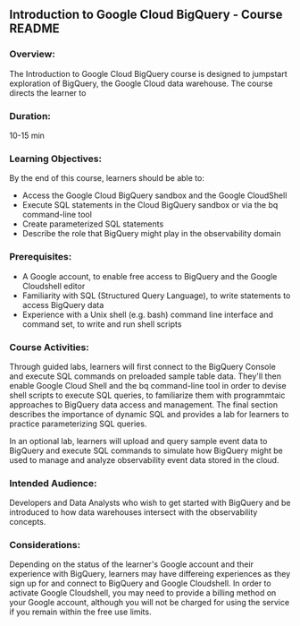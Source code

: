 ## Introduction to Google Cloud BigQuery - Course README

### **Overview:**

The Introduction to Google Cloud BigQuery course is designed to jumpstart exploration of BigQuery, the Google Cloud data warehouse. The course directs the learner to 

### **Duration:** 
10-15 min 

### **Learning Objectives:** 

By the end of this course, learners should be able to:
* Access the Google Cloud BigQuery sandbox and the Google CloudShell
* Execute SQL statements in the Cloud BigQuery sandbox or via the bq command-line tool
* Create parameterized SQL statements 
* Describe the role that BigQuery might play in the observability domain

### **Prerequisites:** 

* A Google account, to enable free access to BigQuery and the Google Cloudshell editor  
* Familiarity with SQL (Structured Query Language), to write statements to access BigQuery data 
* Experience with a Unix shell (e.g. bash) command line interface and command set, to write and run shell scripts  

### **Course Activities:** 

Through guided labs, learners will first connect to the BigQuery Console and execute SQL commands on preloaded sample table data.  They'll then enable Google Cloud Shell and the bq command-line tool in order to devise shell scripts to execute SQL queries, to familiarize them with programmtaic approaches to BigQuery data access and management. The final section describes the importance of dynamic SQL and provides a lab for learners to practice parameterizing SQL queries.

In an optional lab, learners will upload and query sample event data to BigQuery and execute SQL commands  to simulate how BigQuery might be used to manage and analyze observability event data stored in the cloud.   

### **Intended Audience:**  
Developers and Data Analysts who wish to get started with BigQuery and be introduced to how data warehouses intersect with the observability concepts. 

### **Considerations:** 

Depending on the status of the learner's Google account and their experience with BigQuery, learners may have differeing experiences as they sign up for and connect to BigQuery and Google Cloudshell.  In order to activate Google Cloudshell, you may need to provide a billing method on your Google account, although you will not be charged for using the service if you remain within the free use limits.
